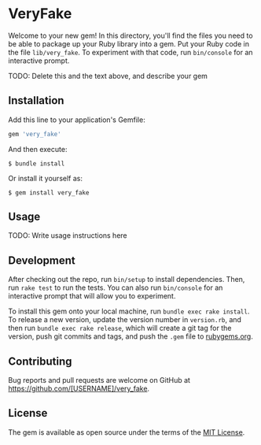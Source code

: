 # VeryFake

Welcome to your new gem! In this directory, you'll find the files you need to be able to package up your Ruby library into a gem. Put your Ruby code in the file `lib/very_fake`. To experiment with that code, run `bin/console` for an interactive prompt.

TODO: Delete this and the text above, and describe your gem

## Installation

Add this line to your application's Gemfile:

```ruby
gem 'very_fake'
```

And then execute:

    $ bundle install

Or install it yourself as:

    $ gem install very_fake

## Usage

TODO: Write usage instructions here

## Development

After checking out the repo, run `bin/setup` to install dependencies. Then, run `rake test` to run the tests. You can also run `bin/console` for an interactive prompt that will allow you to experiment.

To install this gem onto your local machine, run `bundle exec rake install`. To release a new version, update the version number in `version.rb`, and then run `bundle exec rake release`, which will create a git tag for the version, push git commits and tags, and push the `.gem` file to [rubygems.org](https://rubygems.org).

## Contributing

Bug reports and pull requests are welcome on GitHub at https://github.com/[USERNAME]/very_fake.


## License

The gem is available as open source under the terms of the [MIT License](https://opensource.org/licenses/MIT).
